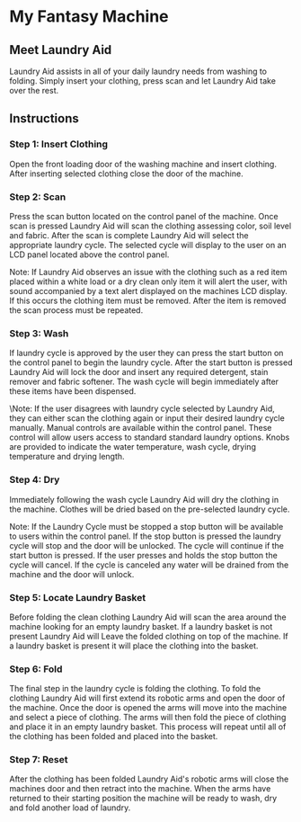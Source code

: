 # My Fantasy Machine

## Meet Laundry Aid

Laundry Aid assists in all of your daily laundry needs from washing to folding. Simply insert your clothing, press scan and let Laundry Aid take over the rest.

## Instructions

### Step 1: Insert Clothing

Open the front loading door of the washing machine and insert clothing. After inserting selected clothing close the door of the machine.

### Step 2: Scan

Press the scan button located on the control panel of the machine. Once scan is pressed Laundry Aid will scan the clothing assessing color, soil level and fabric. After the scan is complete Laundry Aid will select the appropriate laundry cycle. The selected cycle will display to the user on an LCD panel located above the control panel.

Note: If Laundry Aid observes an issue with the clothing such as a red item placed within a white load or a dry clean only item it will alert the user, with sound accompanied by a text alert displayed on the machines LCD display. If this occurs the clothing item must be removed. After the item is removed the scan process must be repeated.

### Step 3: Wash

If laundry cycle is approved by the user they can press the start button on the control panel to begin the laundry cycle. After the start button is pressed Laundry Aid will lock the door and insert any required detergent, stain remover and fabric softener. The wash cycle will begin immediately after these items have been dispensed.

\Note: If the user disagrees with laundry cycle selected by Laundry Aid, they can either scan the clothing again or input their desired laundry cycle manually. Manual controls are available within the control panel. These control will allow users access to standard standard laundry options. Knobs are provided to indicate the water temperature, wash cycle, drying temperature and drying length.

### Step 4: Dry

Immediately following the wash cycle Laundry Aid will dry the clothing in the machine. Clothes will be dried based on the pre-selected laundry cycle.

Note: If the Laundry Cycle must be stopped a stop button will be available to users within the control panel. If the stop button is pressed the laundry cycle will stop and the door will be unlocked. The cycle will continue if the start button is pressed. If the user presses and holds the stop button the cycle will cancel. If the cycle is canceled any water will be drained from the machine and the door will unlock. 

### Step 5: Locate Laundry Basket

Before folding the clean clothing Laundry Aid will scan the area around the machine looking for an empty laundry basket. If a laundry basket is not present Laundry Aid will Leave the folded clothing on top of the machine. If a laundry basket is present it will place the clothing into the basket.

### Step 6: Fold

The final step in the laundry cycle is folding the clothing. To fold the clothing Laundry Aid will first extend its robotic arms and open the door of the machine. Once the door is opened the arms will move into the machine and select a piece of clothing. The arms will then fold the piece of clothing and place it in an empty laundry basket. This process will repeat until all of the clothing has been folded and placed into the basket.

### Step 7: Reset

After the clothing has been folded Laundry Aid's robotic arms will close the machines door and then retract into the machine. When the arms have returned to their starting position the machine will be ready to wash, dry and fold another load of laundry.
